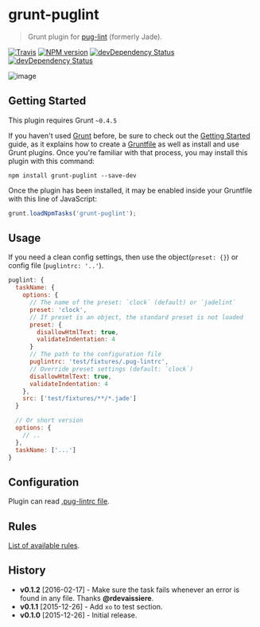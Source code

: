# grunt-puglint

> Grunt plugin for [pug-lint](https://github.com/pugjs/pug-lint) (formerly Jade).

[![Travis](https://img.shields.io/travis/mrmlnc/grunt-puglint.svg?style=flat-square)](https://travis-ci.org/mrmlnc/grunt-puglint)
[![NPM version](https://img.shields.io/npm/v/grunt-puglint.svg?style=flat-square)](https://www.npmjs.com/package/grunt-puglint)
[![devDependency Status](https://img.shields.io/david/mrmlnc/grunt-puglint.svg?style=flat-square)](https://david-dm.org/mrmlnc/grunt-puglint#info=dependencies)
[![devDependency Status](https://img.shields.io/david/dev/mrmlnc/grunt-puglint.svg?style=flat-square)](https://david-dm.org/mrmlnc/grunt-puglint#info=devDependencies)

![image](https://cloud.githubusercontent.com/assets/7034281/12007446/c55156a8-ac15-11e5-9fda-4be1167c5709.png)

## Getting Started
This plugin requires Grunt `~0.4.5`

If you haven't used [Grunt](http://gruntjs.com/) before, be sure to check out the [Getting Started](http://gruntjs.com/getting-started) guide, as it explains how to create a [Gruntfile](http://gruntjs.com/sample-gruntfile) as well as install and use Grunt plugins. Once you're familiar with that process, you may install this plugin with this command:

```shell
npm install grunt-puglint --save-dev
```

Once the plugin has been installed, it may be enabled inside your Gruntfile with this line of JavaScript:

```js
grunt.loadNpmTasks('grunt-puglint');
```

## Usage

If you need a clean config settings, then use the object(`preset: {}`) or config file (`puglintrc: '..'`).

```js
puglint: {
  taskName: {
    options: {
      // The name of the preset: `clock` (default) or `jadelint`
      preset: 'clock',
      // If preset is an object, the standard preset is not loaded
      preset: {
        disallowHtmlText: true,
        validateIndentation: 4
      }
      // The path to the configuration file
      puglintrc: 'test/fixtures/.pug-lintrc',
      // Override preset settings (default: `clock`)
      disallowHtmlText: true,
      validateIndentation: 4
    },
    src: ['test/fixtures/**/*.jade']
  }

  // Or short version
  options: {
    // ..
  },
  taskName: ['...']
}
```

## Configuration

Plugin can read [.pug-lintrc file](https://github.com/pugjs/pug-lint#configuration-file).

## Rules

[List of available rules](https://github.com/pugjs/pug-lint/blob/master/docs/rules.md).

## History

  * **v0.1.2** [2016-02-17] - Make sure the task fails whenever an error is found in any file. Thanks **@rdevaissiere**.
  * **v0.1.1** [2015-12-26] - Add `xo` to test section.
  * **v0.1.0** [2015-12-26] - Initial release.
